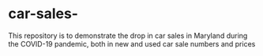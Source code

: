 
<!-- README.md is generated from README.Rmd. Please edit that file -->

# car-sales-

<!-- badges: start -->

<!-- badges: end -->

This repository is to demonstrate the drop in car sales in Maryland
during the COVID-19 pandemic, both in new and used car sale numbers and
prices
